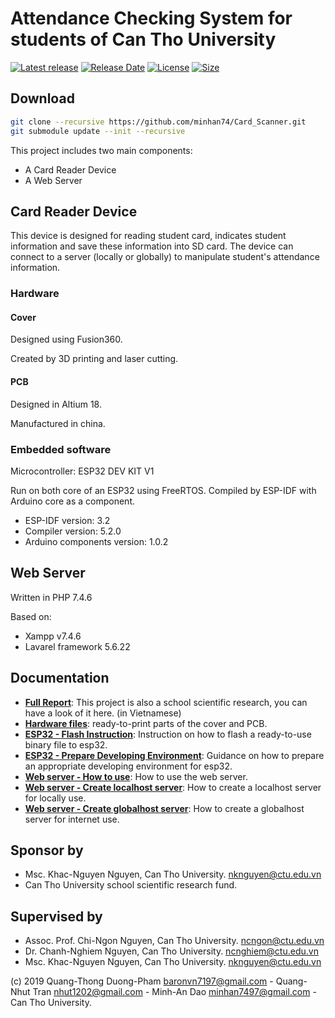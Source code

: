 # Attendance Checking System for students of Can Tho University

[![Latest release](https://img.shields.io/github/v/release/minhan74/Card_Scanner?include_prereleases)](https://github.com/minhan74/Card_Scanner/releases/latest)
[![Release Date](https://img.shields.io/github/release-date-pre/minhan74/Card_Scanner)](https://github.com/minhan74/Card_Scanner/releases/latest/)
[![License](https://img.shields.io/badge/license-MIT-green)](LICENSE) <!-- [![License](https://img.shields.io/github/license/minhan74/Card_Scanner.svg)](LICENSE) -->
[![Size](https://img.shields.io/github/repo-size/minhan74/Card_Scanner)](https://github.com/minhan74/Card_Scanner/)

## Download

```bash
git clone --recursive https://github.com/minhan74/Card_Scanner.git
git submodule update --init --recursive
```

This project includes two main components:

* A Card Reader Device
* A Web Server

## Card Reader Device

This device is designed for reading student card, indicates student information and save these information into SD card. The device can connect to a server (locally or globally) to manipulate student's attendance information.

### Hardware

#### Cover

Designed using Fusion360.

Created by 3D printing and laser cutting.

#### PCB

Designed in Altium 18.

Manufactured in china.

### Embedded software

Microcontroller: ESP32 DEV KIT V1

Run on both core of an ESP32 using FreeRTOS. Compiled by ESP-IDF with Arduino core as a component.

* ESP-IDF version: 3.2
* Compiler version: 5.2.0
* Arduino components version: 1.0.2

## Web Server

Written in PHP 7.4.6

Based on:

* Xampp v7.4.6
* Lavarel framework 5.6.22

## Documentation

* **[Full Report]**: This project is also a school scientific research, you can have a look of it here. (in Vietnamese)
* **[Hardware files]**: ready-to-print parts of the cover and PCB.
* **[ESP32 - Flash Instruction]**: Instruction on how to flash a ready-to-use binary file to esp32.
* **[ESP32 - Prepare Developing Environment]**: Guidance on how to prepare an appropriate developing environment for esp32.
* **[Web server - How to use]**: How to use the web server.
* **[Web server - Create localhost server]**: How to create a localhost server for locally use.
* **[Web server - Create globalhost server]**: How to create a globalhost server for internet use.

## Sponsor by

* Msc. Khac-Nguyen Nguyen, Can Tho University. <nknguyen@ctu.edu.vn>
* Can Tho University school scientific research fund.

## Supervised by

* Assoc. Prof. Chi-Ngon Nguyen, Can Tho University. <ncngon@ctu.edu.vn>
* Dr. Chanh-Nghiem Nguyen, Can Tho University. <ncnghiem@ctu.edu.vn>
* Msc. Khac-Nguyen Nguyen, Can Tho University. <nknguyen@ctu.edu.vn>

 (c) 2019 Quang-Thong Duong-Pham <baronvn7197@gmail.com> - Quang-Nhut Tran <nhut1202@gmail.com> - Minh-An Dao <minhan7497@gmail.com> - Can Tho University.

<!-- Links -->
[Full Report]:https://bit.ly/DMA-undergrad
[Hardware files]: /hardware/
[ESP32 - Flash Instruction]: /docs/[ESP32]flash_ready-to-use_binary.md
[ESP32 - Prepare Developing Environment]: /docs/[ESP32]prepare_developing_environment.md
[Web server - How to use]: /docs/[Web_server]How_to_use_web_server.md
[Web server - Create localhost server]: /docs/[Web_server]Create_localhost_server.md
[Web server - Create globalhost server]:[Web_server]Create_globalhost_server.md
